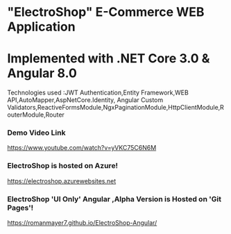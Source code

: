 # "ElectroShop" E-Commerce  WEB Application
#  Implemented with .NET Core 3.0 & Angular 8.0

Technologies used :JWT Authentication,Entity Framework,WEB API,AutoMapper,AspNetCore.Identity,
Angular Custom Validators,ReactiveFormsModule,NgxPaginationModule,HttpClientModule,RouterModule,Router

### Demo Video Link

https://www.youtube.com/watch?v=yVKC75C6N6M

### ElectroShop is hosted on Azure!

https://electroshop.azurewebsites.net

### ElectroShop 'UI Only' Angular ,Alpha Version is  Hosted on 'Git Pages'! 

https://romanmayer7.github.io/ElectroShop-Angular/

